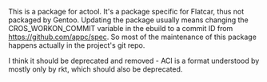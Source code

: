 This is a package for actool. It's a package specific for Flatcar,
thus not packaged by Gentoo. Updating the package usually means
changing the CROS_WORKON_COMMIT variable in the ebuild to a commit ID
from https://github.com/appc/spec. So most of the maintenance of this
package happens actually in the project's git repo.

I think it should be deprecated and removed - ACI is a format
understood by mostly only by rkt, which should also be deprecated.
